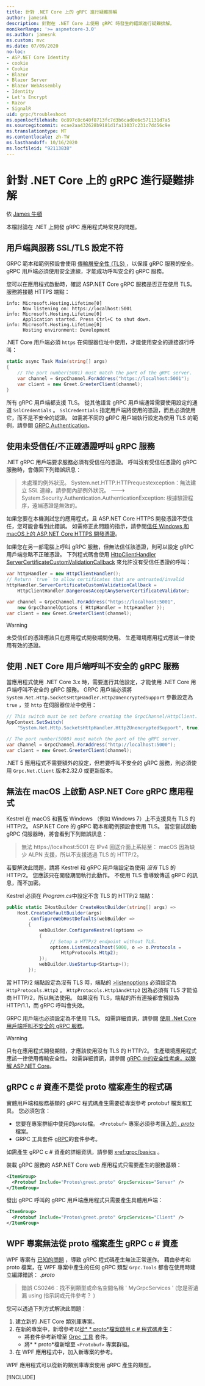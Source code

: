 ```yaml
---
title: 針對 .NET Core 上的 gRPC 進行疑難排解
author: jamesnk
description: 針對在 .NET Core 上使用 gRPC 時發生的錯誤進行疑難排解。
monikerRange: '>= aspnetcore-3.0'
ms.author: jamesnk
ms.custom: mvc
ms.date: 07/09/2020
no-loc:
- ASP.NET Core Identity
- cookie
- Cookie
- Blazor
- Blazor Server
- Blazor WebAssembly
- Identity
- Let's Encrypt
- Razor
- SignalR
uid: grpc/troubleshoot
ms.openlocfilehash: 0c897c8c640f8713fc7d3b6cad0e6c571131d7a5
ms.sourcegitcommit: ecae2aa432628b9181d1fa11037c231c7dd56c9e
ms.translationtype: MT
ms.contentlocale: zh-TW
ms.lasthandoff: 10/16/2020
ms.locfileid: "92113838"
---
```

# <a name="troubleshoot-grpc-on-net-core"></a>針對 .NET Core 上的 gRPC 進行疑難排解

依 [James 牛頓](https://twitter.com/jamesnk)

本檔討論在 .NET 上開發 gRPC 應用程式時常見的問題。

## <a name="mismatch-between-client-and-service-ssltls-configuration"></a>用戶端與服務 SSL/TLS 設定不符

GRPC 範本和範例預設會使用 [傳輸層安全性 (TLS) ](https://tools.ietf.org/html/rfc5246) ，以保護 gRPC 服務的安全。 gRPC 用戶端必須使用安全連線，才能成功呼叫安全的 gRPC 服務。

您可以在應用程式啟動時，確認 ASP.NET Core gRPC 服務是否正在使用 TLS。 服務將接聽 HTTPS 端點：

```
info: Microsoft.Hosting.Lifetime[0]
      Now listening on: https://localhost:5001
info: Microsoft.Hosting.Lifetime[0]
      Application started. Press Ctrl+C to shut down.
info: Microsoft.Hosting.Lifetime[0]
      Hosting environment: Development
```

.NET Core 用戶端必須 `https` 在伺服器位址中使用，才能使用安全的連接進行呼叫：

```csharp
static async Task Main(string[] args)
{
    // The port number(5001) must match the port of the gRPC server.
    var channel = GrpcChannel.ForAddress("https://localhost:5001");
    var client = new Greet.GreeterClient(channel);
}
```

所有 gRPC 用戶端都支援 TLS。 從其他語言 gRPC 用戶端通常需要使用設定的通道 `SslCredentials` 。 `SslCredentials` 指定用戶端將使用的憑證，而且必須使用它，而不是不安全的認證。 如需將不同的 gRPC 用戶端執行設定為使用 TLS 的範例，請參閱 [GRPC Authentication](https://www.grpc.io/docs/guides/auth/)。

## <a name="call-a-grpc-service-with-an-untrustedinvalid-certificate"></a>使用未受信任/不正確憑證呼叫 gRPC 服務

.NET gRPC 用戶端要求服務必須有受信任的憑證。 呼叫沒有受信任憑證的 gRPC 服務時，會傳回下列錯誤訊息：

> 未處理的例外狀況。 System.net.HTTP.HTTPrequestexception：無法建立 SSL 連線，請參閱內部例外狀況。
> ---> System.Security.Authentication.AuthenticationException: 根據驗證程序，遠端憑證是無效的。

如果您要在本機測試您的應用程式，且 ASP.NET Core HTTPS 開發憑證不受信任，您可能會看到此錯誤。 如需修正此問題的指示，請參閱[信任 Windows 和 macOS上的 ASP.NET Core HTTPS 開發憑證](xref:security/enforcing-ssl#trust-the-aspnet-core-https-development-certificate-on-windows-and-macos)。

如果您在另一部電腦上呼叫 gRPC 服務，但無法信任該憑證，則可以設定 gRPC 用戶端忽略不正確憑證。 下列程式碼會使用 [HttpClientHandler ServerCertificateCustomValidationCallback](/dotnet/api/system.net.http.httpclienthandler.servercertificatecustomvalidationcallback) 來允許沒有受信任憑證的呼叫：

```csharp
var httpHandler = new HttpClientHandler();
// Return `true` to allow certificates that are untrusted/invalid
httpHandler.ServerCertificateCustomValidationCallback = 
    HttpClientHandler.DangerousAcceptAnyServerCertificateValidator;

var channel = GrpcChannel.ForAddress("https://localhost:5001",
    new GrpcChannelOptions { HttpHandler = httpHandler });
var client = new Greet.GreeterClient(channel);
```

> [!WARNING]
> 未受信任的憑證應該只在應用程式開發期間使用。 生產環境應用程式應該一律使用有效的憑證。

## <a name="call-insecure-grpc-services-with-net-core-client"></a>使用 .NET Core 用戶端呼叫不安全的 gRPC 服務

當應用程式使用 .NET Core 3.x 時，需要進行其他設定，才能使用 .NET Core 用戶端呼叫不安全的 gRPC 服務。 GRPC 用戶端必須將 `System.Net.Http.SocketsHttpHandler.Http2UnencryptedSupport` 參數設定為 `true` ，並 `http` 在伺服器位址中使用：

```csharp
// This switch must be set before creating the GrpcChannel/HttpClient.
AppContext.SetSwitch(
    "System.Net.Http.SocketsHttpHandler.Http2UnencryptedSupport", true);

// The port number(5000) must match the port of the gRPC server.
var channel = GrpcChannel.ForAddress("http://localhost:5000");
var client = new Greet.GreeterClient(channel);
```

.NET 5 應用程式不需要額外的設定，但若要呼叫不安全的 gRPC 服務，則必須使用 `Grpc.Net.Client` 版本2.32.0 或更新版本。

## <a name="unable-to-start-aspnet-core-grpc-app-on-macos"></a>無法在 macOS 上啟動 ASP.NET Core gRPC 應用程式

Kestrel 在 macOS 和舊版 Windows （例如 Windows 7）上不支援具有 TLS 的 HTTP/2。 ASP.NET Core 的 gRPC 範本和範例預設會使用 TLS。 當您嘗試啟動 gRPC 伺服器時，將會看到下列錯誤訊息：

> 無法 https://localhost:5001 在 IPv4 回送介面上系結至： macOS 因為缺少 ALPN 支援，所以不支援透過 TLS 的 HTTP/2。

若要解決此問題，請將 Kestrel 和 gRPC 用戶端設定為使用 *沒有* TLS 的 HTTP/2。 您應該只在開發期間執行此動作。 不使用 TLS 會導致傳送 gRPC 的訊息，而不加密。

Kestrel 必須在 *Program.cs*中設定不含 TLS 的 HTTP/2 端點：

```csharp
public static IHostBuilder CreateHostBuilder(string[] args) =>
    Host.CreateDefaultBuilder(args)
        .ConfigureWebHostDefaults(webBuilder =>
        {
            webBuilder.ConfigureKestrel(options =>
            {
                // Setup a HTTP/2 endpoint without TLS.
                options.ListenLocalhost(5000, o => o.Protocols = 
                    HttpProtocols.Http2);
            });
            webBuilder.UseStartup<Startup>();
        });
```

當 HTTP/2 端點設定為沒有 TLS 時，端點的 [>listenoptions](xref:fundamentals/servers/kestrel#listenoptionsprotocols) 必須設定為 `HttpProtocols.Http2` 。 `HttpProtocols.Http1AndHttp2` 因為必須有 TLS 才能協商 HTTP/2，所以無法使用。 如果沒有 TLS，端點的所有連接都會預設為 HTTP/1.1，而 gRPC 呼叫會失敗。

GRPC 用戶端也必須設定為不使用 TLS。 如需詳細資訊，請參閱 [使用 .Net Core 用戶端呼叫不安全的 gRPC 服務](#call-insecure-grpc-services-with-net-core-client)。

> [!WARNING]
> 只有在應用程式開發期間，才應該使用沒有 TLS 的 HTTP/2。 生產環境應用程式應該一律使用傳輸安全性。 如需詳細資訊，請參閱 [gRPC 中的安全性考慮，以瞭解 ASP.NET Core](xref:grpc/security#transport-security)。

## <a name="grpc-c-assets-are-not-code-generated-from-proto-files"></a>gRPC c # 資產不是從 proto 檔案產生的程式碼

實體用戶端和服務基類的 gRPC 程式碼產生需要從專案參考 protobuf 檔案和工具。 您必須包含：

* 您要在專案群組中使用的*proto*檔。 `<Protobuf>` 專案必須參考匯[入的 *. proto* ](https://developers.google.com/protocol-buffers/docs/proto3#importing-definitions)檔案。
* GRPC 工具套件 [gRPC](https://www.nuget.org/packages/Grpc.Tools/)的套件參考。

如需產生 gRPC c # 資產的詳細資訊，請參閱 <xref:grpc/basics> 。

裝載 gRPC 服務的 ASP.NET Core web 應用程式只需要產生的服務基類：

```xml
<ItemGroup>
  <Protobuf Include="Protos\greet.proto" GrpcServices="Server" />
</ItemGroup>
```

發出 gRPC 呼叫的 gRPC 用戶端應用程式只需要產生具體用戶端：

```xml
<ItemGroup>
  <Protobuf Include="Protos\greet.proto" GrpcServices="Client" />
</ItemGroup>
```

## <a name="wpf-projects-unable-to-generate-grpc-c-assets-from-proto-files"></a>WPF 專案無法從 proto 檔案產生 gRPC c # 資產

WPF 專案有 [已知的問題](https://github.com/dotnet/wpf/issues/810) ，導致 gRPC 程式碼產生無法正常運作。 藉由參考和 proto 檔案，在 WPF 專案中產生的任何 gRPC 類型 `Grpc.Tools` 都會在使用時建立編譯錯誤： *.proto*

> 錯誤 CS0246：找不到類型或命名空間名稱 ' MyGrpcServices ' (您是否遺漏 using 指示詞或元件參考？ ) 

您可以透過下列方式解決此問題：

1. 建立新的 .NET Core 類別庫專案。
2. 在新的專案中，新增參考以[從* \* proto*檔案啟用 c # 程式碼產生](xref:grpc/basics#generated-c-assets)：
    * 將套件參考新增至 [Grpc 工具](https://www.nuget.org/packages/Grpc.Tools/) 套件。
    * 將* \* proto*檔新增至 `<Protobuf>` 專案群組。
3. 在 WPF 應用程式中，加入新專案的參考。

WPF 應用程式可以從新的類別庫專案使用 gRPC 產生的類型。

[!INCLUDE[](~/includes/gRPCazure.md)]
